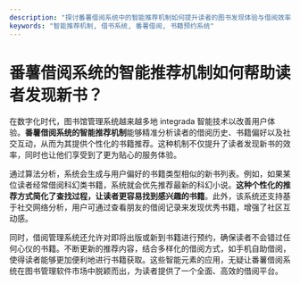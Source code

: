 ```yaml
---
description: "探讨番薯借阅系统中的智能推荐机制如何提升读者的图书发现体验与借阅效率。"
keywords: "智能推荐机制, 借书系统, 番薯借阅, 书籍预约系统"
---
```

# 番薯借阅系统的智能推荐机制如何帮助读者发现新书？

在数字化时代，图书馆管理系统越来越多地 integrada 智能技术以改善用户体验。**番薯借阅系统的智能推荐机制**能够精准分析读者的借阅历史、书籍偏好以及社交互动，从而为其提供个性化的书籍推荐。这种机制不仅提升了读者发现新书的效率，同时也让他们享受到了更为贴心的服务体验。

通过算法分析，系统会生成与用户偏好的书籍类型相似的新书列表。例如，如果某位读者经常借阅科幻类书籍，系统就会优先推荐最新的科幻小说。**这种个性化的推荐方式简化了查找过程，让读者更容易找到感兴趣的书籍**。此外，该系统还支持基于社交网络分析，用户可通过查看朋友的借阅记录来发现优秀书籍，增强了社区互动感。

同时，借阅管理系统还允许对即将出版或新到书籍进行预约，确保读者不会错过任何心仪的书籍。不断更新的推荐内容，结合多样化的借阅方式，如手机自助借阅，使得读者能够更加便利地进行书籍获取。这些智能元素的应用，无疑让番薯借阅系统在图书管理软件市场中脱颖而出，为读者提供了一个全面、高效的借阅平台。
